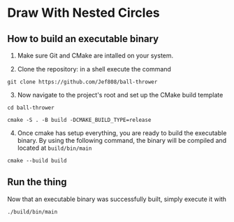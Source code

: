 # Draw With Nested Circles

## How to build an executable binary

1. Make sure Git and CMake are intalled on your system.

2. Clone the repository: in a shell execute the command

``` shell
git clone https://github.com/Jef808/ball-thrower
```

3. Now navigate to the project's root and set up the CMake build template

``` shell
cd ball-thrower

cmake -S . -B build -DCMAKE_BUILD_TYPE=release
```

4. Once cmake has setup everything, you are ready to build the executable binary.
By using the following command, the binary will be compiled and located at `build/bin/main`

``` shell
cmake --build build
```

## Run the thing

Now that an executable binary was successfully built, simply execute it with

``` shell
./build/bin/main
```

